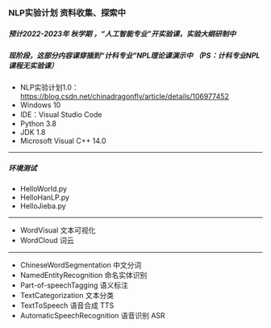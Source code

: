 ### NLP实验计划 资料收集、探索中 
##### 预计2022-2023年 秋学期 ，“人工智能专业”开实验课，实验大纲研制中
##### 现阶段，这部分内容课穿插到“计科专业”NPL理论课演示中 （PS：计科专业NPL课程无实验课）

- NLP实验计划1.0：https://blog.csdn.net/chinadragonfly/article/details/106977452
- Windows 10
- IDE：Visual Studio Code
- Python 3.8
- JDK 1.8
- Microsoft Visual C++ 14.0

-------------
##### 环境测试
- HelloWorld.py
- HelloHanLP.py
- HelloJieba.py
-------------
- WordVisual 文本可视化
- WordCloud  词云
-------------
- ChineseWordSegmentation 中文分词
- NamedEntityRecognition 命名实体识别
- Part-of-speechTagging 语义标注
- TextCategorization 文本分类
- TextToSpeech 语音合成 TTS
- AutomaticSpeechRecognition 语音识别 ASR

